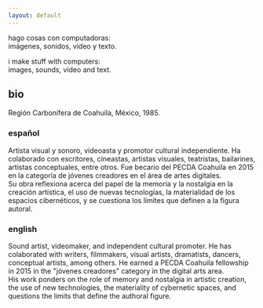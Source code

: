 ```yaml
---
layout: default
---
```


hago cosas con computadoras:  
imágenes, sonidos, video y texto.

i make stuff with computers:  
images, sounds, video and text.

## bio

Región Carbonífera de Coahuila, México, 1985.

### español

Artista visual y sonoro, videoasta y promotor cultural independiente. Ha colaborado con escritores, cineastas, artistas visuales, teatristas, bailarines, artistas conceptuales, entre otros. Fue becario del PECDA Coahuila en 2015 en la categoría de jóvenes creadores en el área de artes digitales.  
Su obra reflexiona acerca del papel de la memoria y la nostalgia en la creación artística, el uso de nuevas tecnologías, la materialidad de los espacios cibernéticos, y se cuestiona los límites que definen a la figura autoral.

### english

Sound artist, videomaker, and independent cultural promoter. He has colaborated with writers, filmmakers, visual artists, dramatists, dancers, conceptual artists, among others. He earned a PECDA Coahuila fellowship in 2015 in the "jóvenes creadores" category in the digital arts area.  
His work ponders on the role of memory and nostalgia in artistic creation, the use of new technologies, the materiality of cybernetic spaces, and questions the limits that define the authoral figure.
